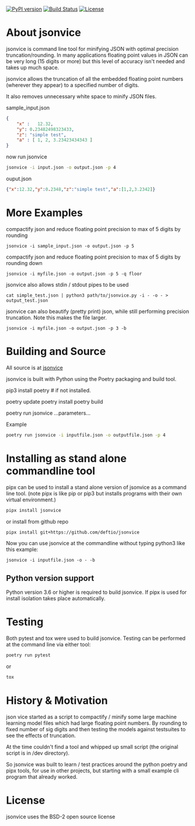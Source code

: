 [![PyPI version](https://badge.fury.io/py/jsonvice.svg)](https://badge.fury.io/py/jsonvice)
[![Build Status](https://api.travis-ci.com/deftio/jsonvice.svg?branch=master)](https://app.travis-ci.com/deftio/jsonvice)
[![License](https://img.shields.io/badge/License-BSD%202--Clause-blue.svg)](https://opensource.org/licenses/BSD-2-Clause)


# About jsonvice  

jsonvice is command line tool for minifying JSON with optimal precision truncation/rounding.  In many applications floating point values in JSON can be very long (15 digits or more) but this level of accuracy isn't needed and takes up much space.

jsonvice allows the truncation of all the embedded floating point numbers (wherever they appear) to a specified number of digits. 

It also removes unnecessary white space to minify JSON files.

sample_input.json
```json
{
    "x" :   12.32,
    "y": 0.23482498323433,
    "z": "simple test",
    "a" : [ 1, 2, 3.23423434343 ]
}
```

now run jsonvice
```sh
jsonvice -i input.json -o output.json -p 4
```

ouput.json
```json
{"x":12.32,"y":0.2348,"z":"simple test","a":[1,2,3.2342]}
```


# More Examples

compactify json and reduce floating point precision to max of 5 digits by rounding
```shell
jsonvice -i sample_input.json -o output.json -p 5
```

compactify json and reduce floating point precision to max of 5 digits by rounding down
```shell
jsonvice -i myfile.json -o output.json -p 5 -q floor
```

jsonvice also allows stdin / stdout pipes to be used
```shell
cat simple_test.json | python3 path/to/jsonvice.py -i - -o - > output_test.json
```

jsonvice can also beautify (pretty print) json, while still performing precision truncation.  Note this makes the file larger.
```shell
jsonvice -i myfile.json -o output.json -p 3 -b
```


# Building and Source
All source is at [jsonvice](https://github.com/deftio/jsonvice)

jsonvice is built with Python using the Poetry packaging and build tool.

pip3 install poetry  # if not installed.

poetry update
poetry install
poetry build

poetry run jsonvice ...parameters...

Example
```sh
poetry run jsonvice -i inputfile.json -o outputfile.json -p 4
```



# Installing as stand alone commandline tool
pipx can be used to install a stand alone version of jsonvice as a command line tool. (note pipx is like pip or pip3 but installs programs with their own virtual environment.)

```sh
pipx install jsonvice
```

or install from github repo 

```sh
pipx install git+https://github.com/deftio/jsonvice
```

Now you can use jsonvice at the commandline without typing python3 like this example:

```
jsonvice -i inputfile.json -o - -b
```

## Python version support
Python version 3.6 or higher is required to build jsonvice.  If pipx is used for install isolation takes place automatically.

# Testing
Both pytest and tox were used to build jsonvice.  Testing can be performed at the command line via either tool:

```sh
poetry run pytest
```
or
```sh
tox
```

# History & Motivation
json vice started as a script to compactify / minify some large machine learning model files which had large floating point numbers.   By rounding to fixed number of sig digits and then testing the models against testsuites to see the effects of truncation.

At the time couldn't find a tool and whipped up small script (the original script is in /dev directory).

So jsonvice was built to learn / test practices around the python poetry and pipx tools, for use in other projects, but starting with a small example cli program that already worked.  

# License
jsonvice uses the BSD-2 open source license

